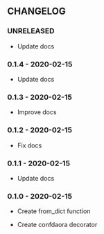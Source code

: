 ## CHANGELOG

### UNRELEASED

 - Update docs

### 0.1.4 - 2020-02-15

 - Update docs

### 0.1.3 - 2020-02-15

 - Improve docs

### 0.1.2 - 2020-02-15

 - Fix docs

### 0.1.1 - 2020-02-15

 - Update docs

### 0.1.0 - 2020-02-15

 - Create from_dict function

 - Create confdaora decorator
